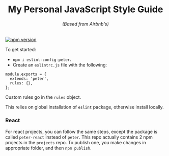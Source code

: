 <h1 align="center" >My Personal JavaScript Style Guide</h1>
<h6 align="center">(Based from Airbnb's)</h6>

[![npm version](https://badge.fury.io/js/eslint-config-peter.svg)](https://badge.fury.io/js/eslint-config-peter)


To get started:

* `npm i eslint-config-peter`.
* Create an `eslintrc.js` file with the following:

```
module.exports = {
  extends: 'peter',
  rules: {},
};
```

Custom rules go in the `rules` object.

This relies on global installation of `eslint` package, otherwise install locally.


### React

For react projects, you can follow the same steps, except the package is called `peter-react` instead of `peter`.  This repo actually contains 2 npm projects in the `projects` repo.  To publish one, you make changes in appropriate folder, and then `npm publish`.
